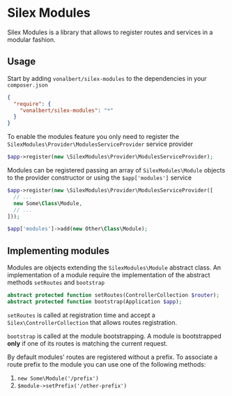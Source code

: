 # Silex Modules
Silex Modules is a library that allows to register routes and services in a modular fashion.

## Usage
Start by adding ```vonalbert/silex-modules``` to the dependencies in your ```composer.json```
```json
{
  "require": {
    "vonalbert/silex-modules": "*"
  }
}
```
To enable the modules feature you only need to register the ```SilexModules\Provider\ModulesServiceProvider``` service provider
```php
$app->register(new \SilexModules\Provider\ModulesServiceProvider);
```
Modules can be registered passing an array of ```SilexModules\Module``` objects to the provider constructor or using
the ```$app['modules']``` service
```php
$app->register(new \SilexModules\Provider\ModulesServiceProvider([
  // ...
  new Some\Class\Module,
  // ...
]));

$app['modules']->add(new Other\Class\Module);
```

## Implementing modules
Modules are objects extending the ```SilexModules\Module``` abstract class.
An implementation of a module require the implementation of the abstract methods ```setRoutes``` and ```bootstrap```
```php
abstract protected function setRoutes(ControllerCollection $router);
abstract protected function bootstrap(Application $app);
```

```setRoutes``` is called at registration time and accept a ```Silex\ControllerCollection``` that allows routes registration.

```bootstrap``` is called at the module bootstrapping.
A module is bootstrapped **only** if one of its routes is matching the current request.


By default modules' routes are registered without a prefix. To associate a route prefix to the module you can use one of the
following methods:

1. ```new Some\Module('/prefix')```
2. ```$module->setPrefix('/other-prefix')``` 
